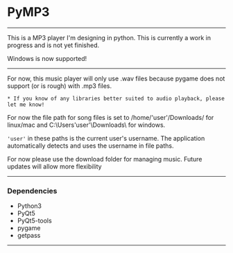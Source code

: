 # PyMP3

---

This is a MP3 player I'm designing in python.
This is currently a work in progress and is not yet finished.

Windows is now supported! 

---

For now, this music player will only use .wav files because pygame does not support (or is rough) with .mp3 files. 

	* If you know of any libraries better suited to audio playback, please let me know!

For now the file path for song files is set to /home/'user'/Downloads/ for linux/mac and C:\Users\'user'\Downloads\ for windows. 

`'user'` in these paths is the current user's username. The application automatically detects and uses the username in file paths.

For now please use the download folder for managing music. Future updates will allow more flexibility

***

### Dependencies

* Python3
* PyQt5
* PyQt5-tools
* pygame
* getpass

---